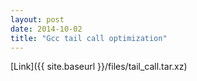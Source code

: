 ```yaml
---
layout: post
date: 2014-10-02
title: "Gcc tail call optimization"
---
```


[Link]({{ site.baseurl }}/files/tail_call.tar.xz)
